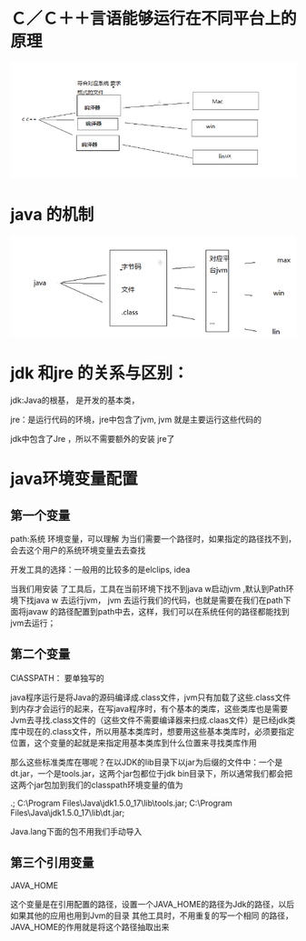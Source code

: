 # Ｃ／Ｃ＋＋言语能够运行在不同平台上的原理

![image-20231024095448140](https://raw.githubusercontent.com/Eat-garlic/picture/master/img/20231024095448.png)

# java 的机制

![image-20231024095619395](https://raw.githubusercontent.com/Eat-garlic/picture/master/img/20231024095619.png)







# jdk 和jre 的关系与区别：

jdk:Java的根基， 是开发的基本类，

jre：是运行代码的环境，jre中包含了jvm,     jvm 就是主要运行这些代码的

jdk中包含了Jre ，所以不需要额外的安装 jre了



#  java环境变量配置 

## 第一个变量

path:系统 环境变量，可以理解 为当们需要一个路径时，如果指定的路径找不到，会去这个用户的系统环境变量去去查找

开发工具的选择：一般用的比较多的是elclips, idea

当我们用安装 了工具后，工具在当前环境下找不到java w启动jvm ,默认到Path环境下找java w 去运行jvm， jvm 去运行我们的代码，也就是需要在我们在path下面将javaw 的路径配置到path中去，这样，我们可以在系统任何的路径都能找到jvm去运行；



## 第二个变量

ClASSPATH：  要单独写的

java程序运行是将Java的源码编译成.class文件，jvm只有加载了这些.class文件到内存才会运行的起来，在写java程序时，有个基本的类库，这些类库也是需要Jvm去寻找.class文件的（这些文件不需要编译器来扫成.claas文件）是已经jdk类库中现在的.class文件，所以用基本类库时，想要用这些基本类库时，必须要指定位置，这个变量的起就是来指定用基本类库到什么位置来寻找类库作用

那么这些标准类库在哪呢？在以JDK的lib目录下以jar为后缀的文件中：一个是dt.jar，一个是tools.jar，这两个jar包都位于jdk bin目录下，所以通常我们都会把这两个jar包加到我们的classpath环境变量的值为

.; C:\Program Files\Java\jdk1.5.0_17\\lib\tools.jar; C:\Program Files\Java\jdk1.5.0_17\\lib\dt.jar;

Java.lang下面的包不用我们手动导入











## 第三个引用变量

JAVA_HOME

这个变量是在引用配置的路径，设置一个JAVA_HOME的路径为Jdk的路径，以后如果其他的应用也用到Jvm的目录 其他工具时，不用重复的写一个相同 的路径，JAVA_HOME的作用就是将这个路径抽取出来

